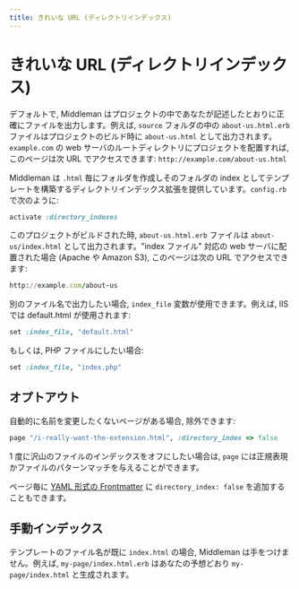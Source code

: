 ```yaml
---
title: きれいな URL (ディレクトリインデックス)
---
```


# きれいな URL (ディレクトリインデックス)

デフォルトで, Middleman はプロジェクトの中であなたが記述したとおりに正確にファイルを出力します。例えば, `source` フォルダの中の `about-us.html.erb` ファイルはプロジェクトのビルド時に `about-us.html` として出力されます。 `example.com` の web サーバのルートディレクトリにプロジェクトを配置すれば, このページは次 URL でアクセスできます: `http://example.com/about-us.html`



Middleman は `.html` 毎にフォルダを作成しそのフォルダの index としてテンプレートを構築するディレクトリインデックス拡張を提供しています。`config.rb` で次のように:

``` ruby
activate :directory_indexes
```

このプロジェクトがビルドされた時,  `about-us.html.erb` ファイルは `about-us/index.html` として出力されます。"index ファイル" 対応の web サーバに配置された場合 (Apache や Amazon S3), このページは次の URL でアクセスできます:

``` ruby
http://example.com/about-us
```

別のファイル名で出力したい場合, `index_file` 変数が使用できます。例えば,  IIS では default.html が使用されます:

``` ruby
set :index_file, "default.html"
```

もしくは, PHP ファイルにしたい場合:

``` ruby
set :index_file, "index.php"
```

## オプトアウト

自動的に名前を変更したくないページがある場合, 除外できます:

``` ruby
page "/i-really-want-the-extension.html", :directory_index => false
```

1 度に沢山のファイルのインデックスをオフにしたい場合は, `page` には正規表現かファイルのパターンマッチを与えることができます。

ページ毎に [YAML 形式の Frontmatter](/frontmatter/) に `directory_index: false` を追加することもできます。

## 手動インデックス

テンプレートのファイル名が既に `index.html` の場合, Middleman は手をつけません。例えば, `my-page/index.html.erb` はあなたの予想どおり `my-page/index.html` と生成されます。
